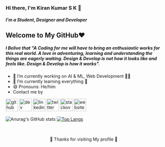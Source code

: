 ### Hi there, I'm Kiran Kumar S K 👋
##### I'm a Student, Designer and Developer
## Welcome to My GitHub❤️
##### I Belive that "A Coding for me will have to bring an enthusiastic works for this real world. A love in adventuring, learning and understanding the things are eagerly waiting. Design & Develop is not how it looks like and feels like. Design & Develop is how it works". 

- 🔭 I’m currently working on AI & ML, Web Development 👩‍💻
- 🌱 I’m currently learning everything 🤣 
- 😄 Pronouns: He/him
- Contact me by

[<img src='https://cdn.jsdelivr.net/npm/simple-icons@3.0.1/icons/github.svg' alt='github' height='40'>](https://github.com/kirankumarsk)  [<img src='https://cdn.jsdelivr.net/npm/simple-icons@3.0.1/icons/dev-dot-to.svg' alt='dev' height='40'>](https://dev.to/kirankumarsk)  [<img src='https://cdn.jsdelivr.net/npm/simple-icons@3.0.1/icons/linkedin.svg' alt='linkedin' height='40'>](https://www.linkedin.com/in/kiran-kumar-s-k-b57819196/)  [<img src='https://cdn.jsdelivr.net/npm/simple-icons@3.0.1/icons/twitter.svg' alt='twitter' height='40'>](https://twitter.com/Kiranskkumar2)  [<img src='https://cdn.jsdelivr.net/npm/simple-icons@3.0.1/icons/stackoverflow.svg' alt='stackoverflow' height='40'>](https://stackoverflow.com/users/14902467/kiran-kumar-s-k)  [<img src='https://cdn.jsdelivr.net/npm/simple-icons@3.0.1/icons/icloud.svg' alt='website' height='40'>](https://kirankumarsk.github.io/Portfolio) 

![Anurag's GitHub stats](https://github-readme-stats.vercel.app/api?username=kirankumarsk&show_icons=true&theme=dracula)
[![Top Langs](https://github-readme-stats.vercel.app/api/top-langs/?username=kirankumarsk&layout=compact&theme=dracula)](https://github.com/anuraghazra/github-readme-stats)

<br>
</br>
<div align="center">🤝 Thanks for visiting My profile 🤝
